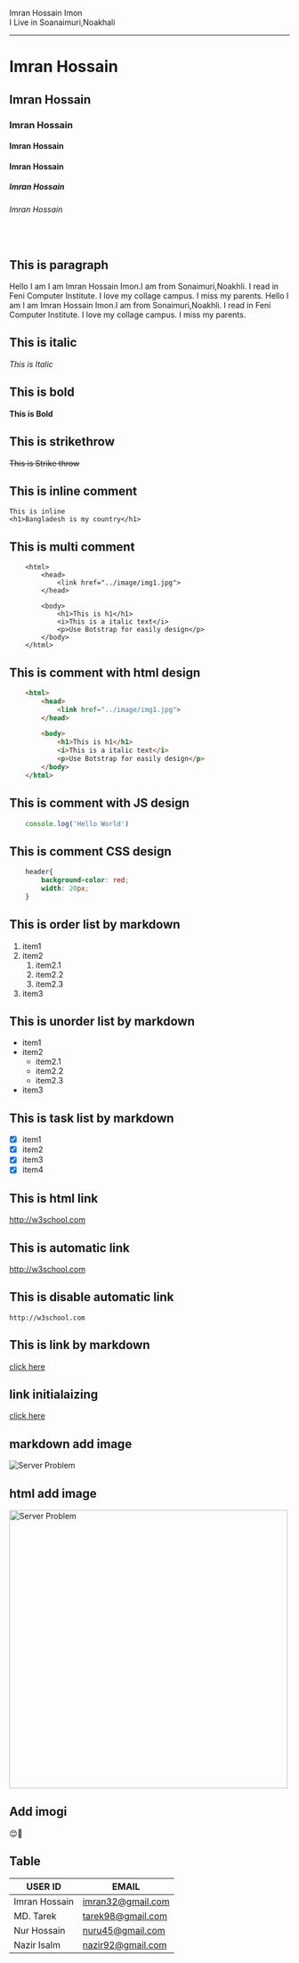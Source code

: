 <!-- markdown tutorial -->
Imran Hossain Imon  
I Live in Soanaimuri,Noakhali  

---
# Imran Hossain
## Imran Hossain
### Imran Hossain
#### Imran Hossain
#### Imran Hossain
##### Imran Hossain
###### Imran Hossain 
<br>

## This is paragraph  
<p>
    Hello I am I am Imran Hossain Imon.I am from Sonaimuri,Noakhli. I read in Feni Computer Institute. I love my collage campus. I miss my parents. Hello I am I am Imran Hossain Imon.I am from Sonaimuri,Noakhli. I read in Feni Computer Institute. I love my collage campus. I miss my parents.
</p>

## This is italic
_This is Italic_  

## This is bold
__This is Bold__  

## This is strikethrow
~~This is Strike throw~~  
## This is inline comment
`This is inline`  
`<h1>Bangladesh is my country</h1>`  

## This is multi comment
```
    <html>
        <head>
            <link href="../image/img1.jpg">
        </head>

        <body>
            <h1>This is h1</h1>
            <i>This is a italic text</i>
            <p>Use Botstrap for easily design</p>
        </body>
    </html>
```

## This is comment with html design
```html
    <html>
        <head>
            <link href="../image/img1.jpg">
        </head>

        <body>
            <h1>This is h1</h1>
            <i>This is a italic text</i>
            <p>Use Botstrap for easily design</p>
        </body>
    </html>
```

## This is comment with JS design
```javascript
    console.log('Hello World')
```

## This is comment CSS design
```css
    header{
        background-color: red;
        width: 20px;
    }
```

## This is order list by markdown
1. item1
2. item2
    1. item2.1
    2. item2.2
    3. item2.3
3. item3

## This is unorder list by markdown
- item1
- item2
    - item2.1
    - item2.2
    - item2.3
- item3

## This is task list by markdown
- [x] item1
- [x] item2
- [x] item3
- [x] item4

## This is html link
<a>http://w3school.com</a>

## This is automatic link
http://w3school.com

## This is disable automatic link
`http://w3school.com`

## This is link by markdown
[click here](w3school.com)

## link initialaizing
[click here](web-link)
<!-- all link  -->
[web-link]: w3school.com

## markdown add image
![Server Problem](./image/image1.jpeg) 

## html add image
<img alt="Server Problem" src="./image/image1.jpeg" height="500px" width="500px" title="Cat Image">

## Add imogi
😊🏦
<!-- [😊](w3school.com) -->

## Table
| USER ID | EMAIL |
| ------- | ----- |
| Imran Hossain | imran32@gmail.com |
| MD. Tarek | tarek98@gmail.com |
| Nur Hossain | nuru45@gmail.com |
| Nazir Isalm | nazir92@gmail.com |
